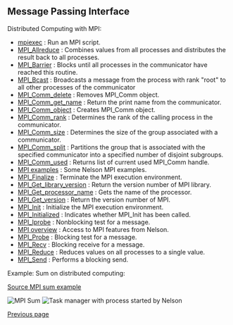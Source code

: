 ## Message Passing Interface


Distributed Computing with MPI:

* [mpiexec](/help/en_US/mpiexec.html) : Run an MPI script.
* [MPI_Allreduce](/help/en_US/MPI_Allreduce.html) : Combines values from all processes and distributes the result back to all processes.
* [MPI_Barrier](/help/en_US/MPI_Barrier.html) : Blocks until all processes in the communicator have reached this routine.
* [MPI_Bcast](/help/en_US/MPI_Bcast.html) : Broadcasts a message from the process with rank "root" to all other processes of the communicator
* [MPI_Comm_delete](/help/en_US/MPI_Comm_delete.html) : Removes MPI_Comm object.
* [MPI_Comm_get_name](/help/en_US/MPI_Comm_get_name.html) : Return the print name from the communicator.
* [MPI_Comm_object](/help/en_US/MPI_Comm_object.html) : Creates MPI_Comm object.
* [MPI_Comm_rank](/help/en_US/MPI_Comm_rank.html) : Determines the rank of the calling process in the communicator.
* [MPI_Comm_size](/help/en_US/MPI_Comm_size.html) : Determines the size of the group associated with a communicator.
* [MPI_Comm_split](/help/en_US/MPI_Comm_split.html) : Partitions the group that is associated with the specified communicator into a specified number of disjoint subgroups.
* [MPI_Comm_used](/help/en_US/MPI_Comm_used.html) : Returns list of current used MPI_Comm handle.
* [MPI examples](/help/en_US/MPI_examples.html) : Some Nelson MPI examples.
* [MPI_Finalize](/help/en_US/MPI_Finalize.html) : Terminate the MPI execution environment.
* [MPI_Get_library_version](/help/en_US/MPI_Get_library_version.html) : Return the version number of MPI library.
* [MPI_Get_processor_name](/help/en_US/MPI_Get_processor_name.html) : Gets the name of the processor.
* [MPI_Get_version](/help/en_US/MPI_Get_version.html) : Return the version number of MPI.
* [MPI_Init](/help/en_US/MPI_Init.html) : Initialize the MPI execution environment.
* [MPI_Initialized](/help/en_US/MPI_Initialized.html) : Indicates whether MPI_Init has been called.
* [MPI_Iprobe](/help/en_US/MPI_Iprobe.html) : Nonblocking test for a message.
* [MPI overview](/help/en_US/MPI_overview.html) : Access to MPI features from Nelson.
* [MPI_Probe](/help/en_US/MPI_Probe.html) : Blocking test for a message.
* [MPI_Recv](/help/en_US/MPI_Recv.html) : Blocking receive for a message.
* [MPI_Reduce](/help/en_US/MPI_Reduce.html) : Reduces values on all processes to a single value.
* [MPI_Send](/help/en_US/MPI_Send.html) : Performs a blocking send.


Example: Sum on distributed computing:

[Source MPI sum example](https://github.com/Nelson-numerical-software/nelson/blob/master/modules/mpi/examples/MPI_parallel_sum.nls)

![MPI Sum](https://github.com/Nelson-numerical-software/nelson-website/raw/master/images/MPI_parallel_sum.png "MPI")
![Task manager with process started by Nelson](https://github.com/Nelson-numerical-software/nelson-website/raw/master/images/task_manager.png "Task manager with process started by Nelson")

[Previous page](FEATURES.md)